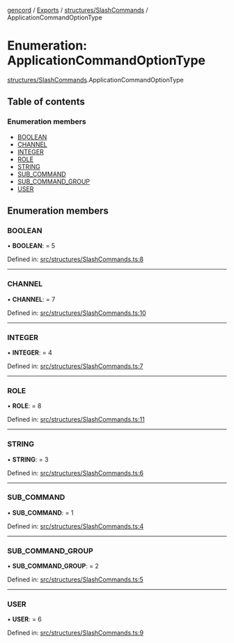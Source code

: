 [gencord](../README.md) / [Exports](../modules.md) / [structures/SlashCommands](../modules/structures_slashcommands.md) / ApplicationCommandOptionType

# Enumeration: ApplicationCommandOptionType

[structures/SlashCommands](../modules/structures_slashcommands.md).ApplicationCommandOptionType

## Table of contents

### Enumeration members

- [BOOLEAN](structures_slashcommands.applicationcommandoptiontype.md#boolean)
- [CHANNEL](structures_slashcommands.applicationcommandoptiontype.md#channel)
- [INTEGER](structures_slashcommands.applicationcommandoptiontype.md#integer)
- [ROLE](structures_slashcommands.applicationcommandoptiontype.md#role)
- [STRING](structures_slashcommands.applicationcommandoptiontype.md#string)
- [SUB_COMMAND](structures_slashcommands.applicationcommandoptiontype.md#sub_command)
- [SUB_COMMAND_GROUP](structures_slashcommands.applicationcommandoptiontype.md#sub_command_group)
- [USER](structures_slashcommands.applicationcommandoptiontype.md#user)

## Enumeration members

### BOOLEAN

• **BOOLEAN**: = 5

Defined in: [src/structures/SlashCommands.ts:8](https://github.com/Gencord/gencord/blob/a52c25b/src/structures/SlashCommands.ts#L8)

---

### CHANNEL

• **CHANNEL**: = 7

Defined in: [src/structures/SlashCommands.ts:10](https://github.com/Gencord/gencord/blob/a52c25b/src/structures/SlashCommands.ts#L10)

---

### INTEGER

• **INTEGER**: = 4

Defined in: [src/structures/SlashCommands.ts:7](https://github.com/Gencord/gencord/blob/a52c25b/src/structures/SlashCommands.ts#L7)

---

### ROLE

• **ROLE**: = 8

Defined in: [src/structures/SlashCommands.ts:11](https://github.com/Gencord/gencord/blob/a52c25b/src/structures/SlashCommands.ts#L11)

---

### STRING

• **STRING**: = 3

Defined in: [src/structures/SlashCommands.ts:6](https://github.com/Gencord/gencord/blob/a52c25b/src/structures/SlashCommands.ts#L6)

---

### SUB_COMMAND

• **SUB_COMMAND**: = 1

Defined in: [src/structures/SlashCommands.ts:4](https://github.com/Gencord/gencord/blob/a52c25b/src/structures/SlashCommands.ts#L4)

---

### SUB_COMMAND_GROUP

• **SUB_COMMAND_GROUP**: = 2

Defined in: [src/structures/SlashCommands.ts:5](https://github.com/Gencord/gencord/blob/a52c25b/src/structures/SlashCommands.ts#L5)

---

### USER

• **USER**: = 6

Defined in: [src/structures/SlashCommands.ts:9](https://github.com/Gencord/gencord/blob/a52c25b/src/structures/SlashCommands.ts#L9)
